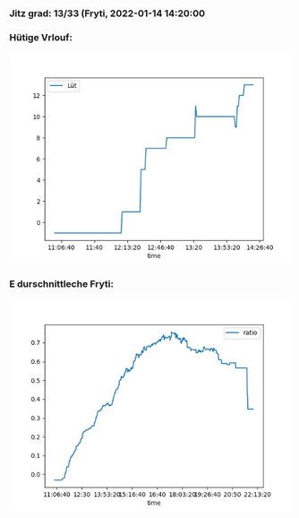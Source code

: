 ### Jitz grad: 13/33 (Fryti, 2022-01-14 14:20:00

### Hütige Vrlouf:
![Graph](Today.png)

### E durschnittleche Fryti:
![Graph](Fryti.png)